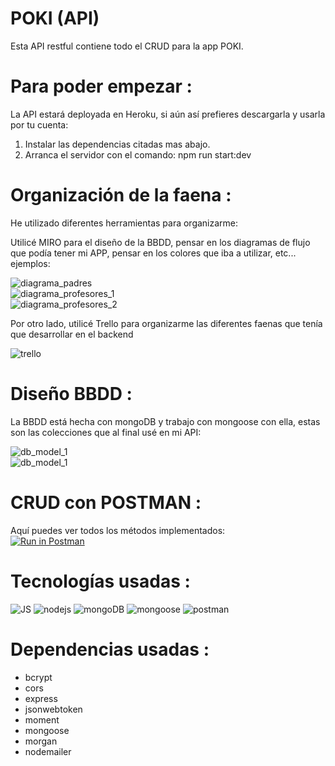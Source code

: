 # POKI (API)

Esta API restful contiene todo el CRUD para la app POKI.

# Para poder empezar :
La API estará deployada en Heroku, si aún así prefieres descargarla y usarla por tu cuenta: </br>

1. Instalar las dependencias citadas mas abajo.
2. Arranca el servidor con el comando: npm run start:dev

# Organización de la faena :

He utilizado diferentes herramientas para organizarme: </br>

Utilicé MIRO para el diseño de la BBDD, pensar en los diagramas de flujo que podía tener mi APP, pensar en los colores que iba a utilizar, etc... ejemplos: </br>

![diagrama_padres](https://i.imgur.com/B5PKkxg.png) </br>
![diagrama_profesores_1](https://i.imgur.com/12u9ECI.png) </br>
![diagrama_profesores_2](https://i.imgur.com/vMTi2cS.png) </br>

Por otro lado, utilicé Trello para organizarme las diferentes faenas que tenía que desarrollar en el backend

![trello](https://i.imgur.com/Ef7V6QM.jpg) </br>


# Diseño BBDD :

La BBDD está hecha con mongoDB y trabajo con mongoose con ella, estas son las colecciones que al final usé en mi API:

![db_model_1](https://i.imgur.com/aFnLk6c.png) </br>
![db_model_1](https://i.imgur.com/qb0W5nI.png) </br>

# CRUD con POSTMAN :
Aquí puedes ver todos los métodos implementados: </br>
[![Run in Postman](https://run.pstmn.io/button.svg)](https://app.getpostman.com/run-collection/14551941-5817bd2b-cefa-464b-a27d-8e87cf0b7785?action=collection%2Ffork&collection-url=entityId%3D14551941-5817bd2b-cefa-464b-a27d-8e87cf0b7785%26entityType%3Dcollection)

# Tecnologías usadas :
![JS](https://i.imgur.com/lDoNwKn.png)
![nodejs](https://i.imgur.com/JsJ02dB.png)
![mongoDB](https://i.imgur.com/FKM0Ojo.png)
![mongoose](https://i.imgur.com/pIbZINY.png)
![postman](https://i.imgur.com/cXur21z.png)

# Dependencias usadas :
- bcrypt </br>
- cors </br>
- express </br>
- jsonwebtoken </br>
- moment </br>
- mongoose </br>
- morgan  </br>
- nodemailer </br>